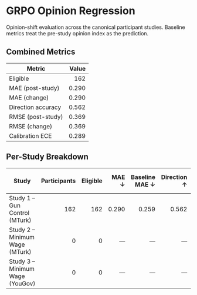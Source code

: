 # GRPO Opinion Regression

Opinion-shift evaluation across the canonical participant studies. Baseline metrics treat the pre-study opinion index as the prediction.

## Combined Metrics

| Metric | Value |
| --- | ---: |
| Eligible | 162 |
| MAE (post-study) | 0.290 |
| MAE (change) | 0.290 |
| Direction accuracy | 0.562 |
| RMSE (post-study) | 0.369 |
| RMSE (change) | 0.369 |
| Calibration ECE | 0.289 |

## Per-Study Breakdown

| Study | Participants | Eligible | MAE ↓ | Baseline MAE ↓ | Direction ↑ | Baseline Direction ↑ |
| --- | ---: | ---: | ---: | ---: | ---: | ---: |
| Study 1 – Gun Control (MTurk) | 162 | 162 | 0.290 | 0.259 | 0.562 | 0.074 |
| Study 2 – Minimum Wage (MTurk) | 0 | 0 | — | — | — | — |
| Study 3 – Minimum Wage (YouGov) | 0 | 0 | — | — | — | — |
